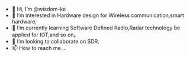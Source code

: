 - 👋 Hi, I’m @wisdom-ke
- 👀 I’m interested in Hardware design for Wireless communication,smart hardware,
- 🌱 I’m currently learning Software Defined Radio,Radar technology be applied for IOT,and so on。
- 💞️ I’m looking to collaborate on SDR.
- 📫 How to reach me ...

<!---
wisdom-ke/wisdom-ke is a ✨ special ✨ repository because its `README.md` (this file) appears on your GitHub profile.
You can click the Preview link to take a look at your changes.
--->

